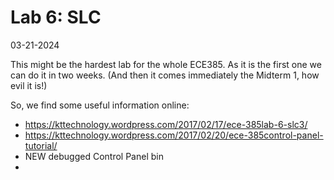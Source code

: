 # Lab 6: SLC

03-21-2024

This might be the hardest lab for the whole ECE385. As it is the first one we can do it in two weeks. (And then it comes immediately the Midterm 1, how evil it is!)

So, we find some useful information online:

- https://kttechnology.wordpress.com/2017/02/17/ece-385lab-6-slc3/
- https://kttechnology.wordpress.com/2017/02/20/ece-385control-panel-tutorial/
- NEW debugged Control Panel bin 
- 